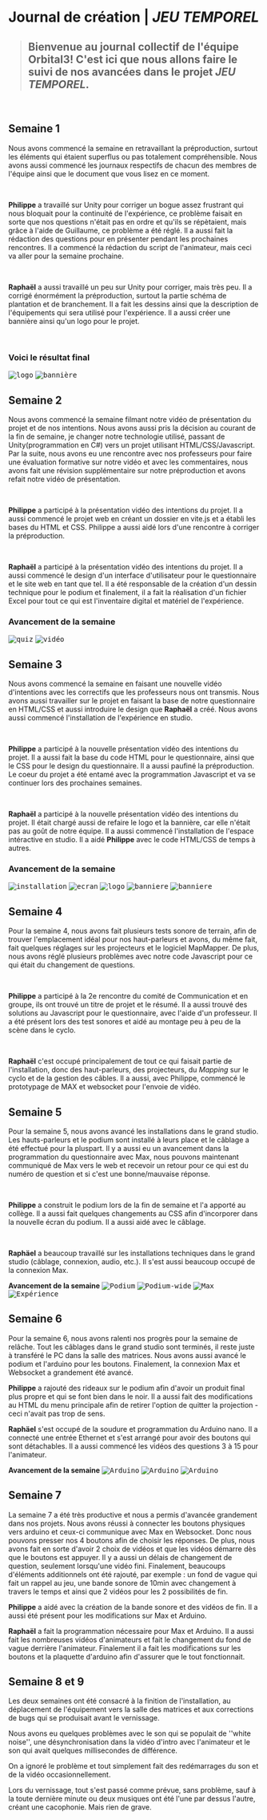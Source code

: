 # Journal de création | *JEU TEMPOREL*
> ## Bienvenue au journal collectif de l'équipe Orbital3! C'est ici que nous allons faire le suivi de nos avancées dans le projet _**JEU TEMPOREL**_.
<br>

## Semaine 1

Nous avons commencé la semaine en retravaillant la préproduction, surtout les éléments qui étaient superflus ou pas totalement compréhensible. Nous avons aussi commencé les journaux respectifs de chacun des membres de l'équipe ainsi que le document que vous lisez en ce moment. 

<br>

**Philippe** a travaillé sur Unity pour corriger un bogue assez frustrant qui nous bloquait pour la continuité de l'expérience, ce problème faisait en sorte que nos questions n'était pas en ordre et qu'ils se répètaient, mais grâce à l'aide de Guillaume, ce problème a été réglé. Il a aussi fait la rédaction des questions pour en présenter pendant les prochaines rencontres. Il a commencé la rédaction du script de l'animateur, mais ceci va aller pour la semaine prochaine.

<br>

**Raphaël** a aussi travaillé un peu sur Unity pour corriger, mais très peu. Il a corrigé énormément la préproduction, surtout la partie schéma de plantation et de branchement. Il a fait les dessins ainsi que la description de l'équipements qui sera utilisé pour l'expérience. Il a aussi créer une bannière ainsi qu'un logo pour le projet. 

<br>

### **Voici le résultat final**
<kbd>![logo](../web/medias/logo-site.png)</kbd>
<kbd>![bannière](../web/medias/banniere_temporalis.png)</kbd>

## Semaine 2

Nous avons commencé la semaine filmant notre vidéo de présentation du projet et de nos intentions. Nous avons aussi pris la décision au courant de la fin de semaine, je changer notre technologie utilisé, passant de Unity(programmation en C#) vers un projet utilisant HTML/CSS/Javascript. Par la suite, nous avons eu une rencontre avec nos professeurs pour faire une évaluation formative sur notre vidéo et avec les commentaires, nous avons fait une révision supplémentaire sur notre préproduction et avons refait notre vidéo de présentation.

<br>

**Philippe** a participé à la présentation vidéo des intentions du projet. Il a aussi commencé le projet web en créant un dossier en vite.js et a établi les bases du HTML et CSS. Philippe a aussi aidé lors d'une rencontre à corriger la préproduction.

<br>

**Raphaël** a participé à la présentation vidéo des intentions du projet. Il a aussi commencé le design d'un interface d'utilisateur pour le questionnaire et le site web en tant que tel. Il a été responsable de la création d'un dessin technique pour le podium et finalement, il a fait la réalisation d'un fichier Excel pour tout ce qui est l'inventaire digital et matériel de l'expérience.

### **Avancement de la semaine**
<kbd>![quiz](../production/medias/v3.png)</kbd>
<kbd>![vidéo](../production/medias/semaine-2.2-philippe.png)</kbd>


## Semaine 3
Nous avons commencé la semaine en faisant une nouvelle vidéo d'intentions avec les correctifs que les professeurs nous ont transmis. Nous avons aussi travailler sur le projet en faisant la base de notre questionnaire en HTML/CSS et aussi introduire le design que **Raphaël** a créé. Nous avons aussi commencé l'installation de l'expérience en studio. 

<br>

**Philippe** a participé à la nouvelle présentation vidéo des intentions du projet. Il a aussi fait la base du code HTML pour le questionnaire, ainsi que le CSS pour le design du questionnaire. Il a aussi paufiné la préproduction. Le coeur du projet a été entamé avec la programmation Javascript et va se continuer lors des prochaines semaines.

<br>

**Raphaël** a participé à la nouvelle présentation vidéo des intentions du projet. Il était chargé aussi de refaire le logo et la bannière, car elle n'était pas au goût de notre équipe. Il a aussi commencé l'installation de l'espace intéractive en studio. Il a aidé **Philippe** avec le code HTML/CSS de temps à autres.

### **Avancement de la semaine**
<kbd>![installation](medias/image_installation.jpg)</kbd>
<kbd>![ecran](medias/image_ecran.jpg)</kbd>
<kbd>![logo](../web/medias/logo.png)</kbd>
<kbd>![banniere](../web/medias/Banniere.png)</kbd>
<kbd>![banniere](../web/medias/semaine03-code.png)</kbd>

## Semaine 4
Pour la semaine 4, nous avons fait plusieurs tests sonore de terrain, afin de trouver l'emplacement idéal pour nos haut-parleurs et avons, du même fait, fait quelques réglages sur les projecteurs et le logiciel MapMapper. De plus, nous avons réglé plusieurs problèmes avec notre code Javascript pour ce qui était du changement de questions.

<br>

**Philippe** a participé à la 2e rencontre du comité de Communication et en groupe, ils ont trouvé un titre de projet et le résumé. Il a aussi trouvé des solutions au Javascript pour le questionnaire, avec l'aide d'un professeur. Il a été présent lors des test sonores et aidé au montage peu à peu de la scène dans le cyclo.

<br>

**Raphaël** c'est occupé principalement de tout ce qui faisait partie de l'installation, donc des haut-parleurs, des projecteurs, du *Mapping* sur le cyclo et de la gestion des câbles. Il a aussi, avec Philippe, commencé le prototypage de MAX et websocket pour l'envoie de vidéo.


## Semaine 5
Pour la semaine 5, nous avons avancé les installations dans le grand studio. Les hauts-parleurs et le podium sont installé à leurs place et le câblage a été effectué pour la pluspart. Il y a aussi eu un avancement dans la programmation du questionnaire avec Max, nous pouvons maintenant communiqué de Max vers le web et recevoir un retour pour ce qui est du numéro de question et si c'est une bonne/mauvaise réponse.

<br>

**Philippe** a construit le podium lors de la fin de semaine et l'a apporté au collège. Il a aussi fait quelques changements au CSS afin d'incorporer dans la nouvelle écran du podium. Il a aussi aidé avec le câblage.

<br>

**Raphäel** a beaucoup travaillé sur les installations techniques dans le grand studio (câblage, connexion, audio, etc.). Il s'est aussi beaucoup occupé de la connexion Max.

**Avancement de la semaine**
<kbd>![Podium](medias/podium.jpeg)</kbd>
<kbd>![Podium-wide](medias/podium-wide.jpeg)</kbd>
<kbd>![Max](medias/max.jpeg)</kbd>
<kbd>![Expérience](medias/experience.jpeg)</kbd>

## Semaine 6
Pour la semaine 6, nous avons ralenti nos progrès pour la semaine de relâche. Tout les câblages dans le grand studio sont terminés, il reste juste à transféré le PC dans la salle des matrices. Nous avons aussi avancé le podium et l'arduino pour les boutons. Finalement, la connexion Max et Websocket a grandement été avancé.

**Philippe** a rajouté des rideaux sur le podium afin d'avoir un produit final plus propre et qui se font bien dans le noir. Il a aussi fait des modifications au HTML du menu principale afin de retirer l'option de quitter la projection - ceci n'avait pas trop de sens.

**Raphäel** s'est occupé de la soudure et programmation du Arduino nano. Il a connecté une entrée Ethernet et s'est arrangé pour avoir des boutons qui sont détachables. Il a aussi commencé les vidéos des questions 3 à 15 pour l'animateur.

**Avancement de la semaine**
<kbd>![Arduino](medias/arduino_01.jpg)</kbd>
<kbd>![Arduino](medias/arduino_02.jpg)</kbd>
<kbd>![Arduino](medias/arduino_03.jpg)</kbd>

## Semaine 7
La semaine 7 a été très productive et nous a permis d'avancée grandement dans nos projets. Nous avons réussi à connecter les boutons physiques vers arduino et ceux-ci communique avec Max en Websocket. Donc nous pouvons presser nos 4 boutons afin de choisir les réponses. De plus, nous avons fait en sorte d'avoir 2 choix de vidéos et que les vidéos démarre dès que le boutons est appuyer. Il y a aussi un délais de changement de question, seulement lorsqu'une vidéo fini. Finalement, beaucoups d'éléments additionnels ont été rajouté, par exemple : un fond de vague qui fait un rappel au jeu, une bande sonore de 10min avec changement à travers le temps et ainsi que 2 vidéos pour les 2 possibilités de fin.

**Philippe** a aidé avec la création de la bande sonore et des vidéos de fin. Il a aussi été présent pour les modifications sur Max et Arduino.

**Raphaël** a fait la programmation nécessaire pour Max et Arduino. Il a aussi fait les nombreuses vidéos d'animateurs et fait le changement du fond de vague derrière l'animateur. Finalement il a fait les modifications sur les boutons et la plaquette d'arduino afin d'assurer que le tout fonctionnait.

## Semaine 8 et 9

Les deux semaines ont été consacré à la finition de l'installation, au déplacement de l'équipement vers la salle des matrices et aux corrections de bugs qui se produisait avant le vernissage.

Nous avons eu quelques problèmes avec le son qui se populait de ''white noise'', une désynchronisation dans la vidéo d'intro avec l'animateur et le son qui avait quelques millisecondes de différence. 

On a ignoré le problème et tout simplement fait des redémarrages du son et de la vidéo occasionnellement.

Lors du vernissage, tout s'est passé comme prévue, sans problème, sauf à la toute dernière minute ou deux musiques ont été l'une par dessus l'autre, créant une cacophonie. Mais rien de grave. 






